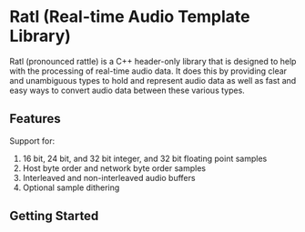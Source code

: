# Ratl (Real-time Audio Template Library)

Ratl (pronounced rattle) is a C++ header-only library that is designed to help with the processing of real-time audio
data. It does this by providing clear and unambiguous types to hold and represent audio data as well as fast and easy
ways to convert audio data between these various types.

## Features

Support for:
1. 16 bit, 24 bit, and 32 bit integer, and 32 bit floating point samples
1. Host byte order and network byte order samples
1. Interleaved and non-interleaved audio buffers
1. Optional sample dithering

## Getting Started

